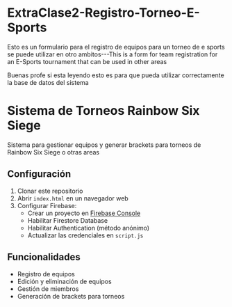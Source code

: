 # ExtraClase2-Registro-Torneo-E-Sports
Esto es un formulario para el registro de equipos para un torneo de e sports se puede utilizar en otro ambitos---This is a form for team registration for an E-Sports tournament that can be used in other areas


Buenas profe si esta leyendo esto es para que pueda utilizar correctamente la base de datos del sistema
# Sistema de Torneos Rainbow Six Siege

Sistema para gestionar equipos y generar brackets para torneos de Rainbow Six Siege o otras areas

## Configuración

1. Clonar este repositorio
2. Abrir `index.html` en un navegador web
3. Configurar Firebase:
   - Crear un proyecto en [Firebase Console](https://console.firebase.google.com/)
   - Habilitar Firestore Database
   - Habilitar Authentication (método anónimo)
   - Actualizar las credenciales en `script.js`

## Funcionalidades

- Registro de equipos
- Edición y eliminación de equipos
- Gestión de miembros
- Generación de brackets para torneos
